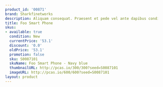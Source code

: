 ```yaml
---
product_id: '00871'
brand: Sharkfinetworks
description: Aliquam consequat. Praesent et pede vel ante dapibus condimentum.
title: Foo Smart Phone
skus:
- available: true
  condition: New
  currentPrice: '53.1'
  discount: '0.0'
  oldPrice: '53.1'
  promotion: false
  sku: S0087101
  skuName: Foo Smart Phone - Navy blue
  thumbnailURL: http://pcas.io/300/300?seed=S0087101
  imageURL: http://pcas.io/600/600?seed=S0087101
layout: product
---
```

